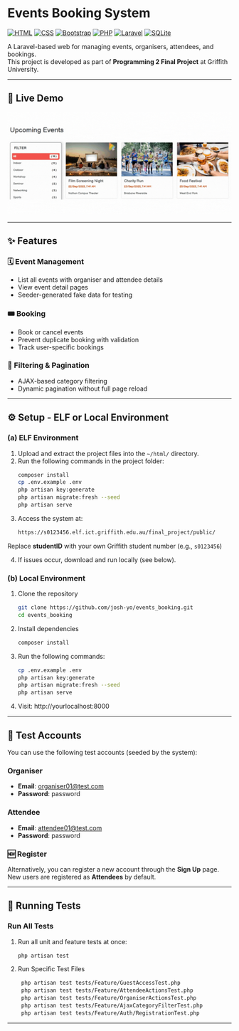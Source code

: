 # Events Booking System
[![HTML](https://img.shields.io/badge/HTML-%23E34F26.svg?logo=html5&logoColor=white)](#)
[![CSS](https://img.shields.io/badge/CSS-1572B6?logo=css3&logoColor=fff)](#)
[![Bootstrap](https://img.shields.io/badge/Bootstrap-7952B3?logo=bootstrap&logoColor=fff)](#)
[![PHP](https://img.shields.io/badge/PHP-777BB4?logo=php&logoColor=white)](#)
[![Laravel](https://img.shields.io/badge/Laravel-FF2D20?logo=laravel&logoColor=white)](#)
[![SQLite](https://img.shields.io/badge/SQLite-07405E?logo=sqlite&logoColor=white)](#)

A Laravel-based web for managing events, organisers, attendees, and bookings.  
This project is developed as part of **Programming 2 Final Project** at Griffith University.

---

## 🎥 Live Demo
![Page Live Demo](./live_demo.gif)

---

## ✨ Features

### 🗓 Event Management
- List all events with organiser and attendee details
- View event detail pages
- Seeder-generated fake data for testing

### 🎟 Booking
- Book or cancel events
- Prevent duplicate booking with validation
- Track user-specific bookings

### 🔎 Filtering & Pagination
- AJAX-based category filtering
- Dynamic pagination without full page reload

---
## ⚙️ Setup - ELF or Local Environment

### (a) ELF Environment
1. Upload and extract the project files into the `~/html/` directory.  
2. Run the following commands in the project folder:  
   ```bash
   composer install
   cp .env.example .env
   php artisan key:generate
   php artisan migrate:fresh --seed
   php artisan serve
3. Access the system at:
   ```bash
   https://s0123456.elf.ict.griffith.edu.au/final_project/public/
  Replace **studentID** with your own Griffith student number (e.g., `s0123456`)

4. If issues occur, download and run locally (see below).

### (b) Local Environment
1. Clone the repository
   ```bash
   git clone https://github.com/josh-yo/events_booking.git
   cd events_booking
2. Install dependencies
   ```bash
   composer install
3. Run the following commands:  
   ```bash
   cp .env.example .env
   php artisan key:generate
   php artisan migrate:fresh --seed
   php artisan serve
4. Visit: http://yourlocalhost:8000

---

## 👥 Test Accounts

You can use the following test accounts (seeded by the system):

### Organiser
- **Email**: organiser01@test.com  
- **Password**: password  

### Attendee
- **Email**: attendee01@test.com  
- **Password**: password  

### 🆕 Register
Alternatively, you can register a new account through the **Sign Up** page.  
New users are registered as **Attendees** by default.

---

## 🧪 Running Tests
### Run All Tests
1. Run all unit and feature tests at once:
   ```bash
   php artisan test
2. Run Specific Test Files
   ```bash
    php artisan test tests/Feature/GuestAccessTest.php
    php artisan test tests/Feature/AttendeeActionsTest.php
    php artisan test tests/Feature/OrganiserActionsTest.php
    php artisan test tests/Feature/AjaxCategoryFilterTest.php
    php artisan test tests/Feature/Auth/RegistrationTest.php

---

